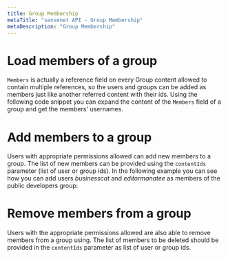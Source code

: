 ```yaml
---
title: Group Membership
metaTitle: "sensenet API - Group Membership"
metaDescription: "Group Membership"
---
```


# Load members of a group

`Members` is actually a reference field on every Group content allowed to contain multiple references, so the users and groups can be added as members just like another referred content with their ids. Using the following code snippet you can expand the content of the `Members` field of a group and get the members' usernames.

<tab category="users-and-groups" article="memberships" example="loadMembers" />

# Add members to a group

Users with appropriate permissions allowed can add new members to a group. The list of new members can be provided using the `contentIds` parameter (list of user or group ids). In the following example you can see how you can add users *businesscat* and *editormanatee* as members of the public developers group:

<tab category="users-and-groups" article="memberships" example="addMember" />

# Remove members from a group

Users with the appropriate permissions allowed are also able to remove members from a group using. The list of members to be deleted should be provided in the `contentIds` parameter as list of user or group ids.

<tab category="users-and-groups" article="memberships" example="addMember" />
